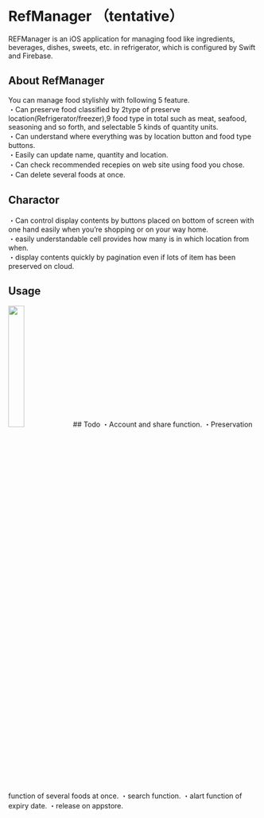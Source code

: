  # RefManager （tentative）
REFManager is an iOS application for managing food like ingredients, beverages, dishes, sweets, etc. in refrigerator, which is configured by Swift and Firebase.
## About RefManager
You can manage food stylishly with following 5 feature.  
・Can preserve food classified by 2type of preserve location(Refrigerator/freezer),9 food type in total such as meat, seafood, seasoning and so forth, and selectable 5 kinds of quantity units.  
・Can understand where everything was by location button and food type buttons.  
・Easily can update name, quantity and location.  
・Can check recommended recepies on web site using food you chose.  
・Can delete several foods at once.
## Charactor
・Can control display contents by buttons placed on bottom of screen with one hand easily when you’re shopping or on your way home.  
・easily understandable cell provides how many is in which location from when.  
・display contents quickly by pagination even if lots of item has been preserved on cloud.  
## Usage
<img src="https://user-images.githubusercontent.com/84781651/206842125-53fdc0ab-dbff-4bb1-8601-d78b61dc3181.png" width="25%">  
## Todo  
・Account and share function.
・Preservation function of several foods at once.
・search function.
・alart function of expiry date.
・release on appstore.
